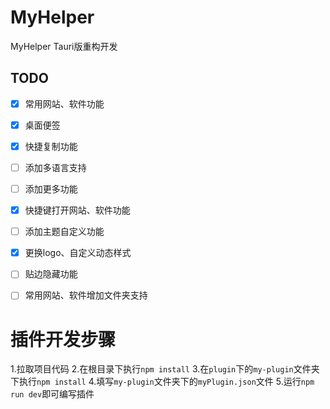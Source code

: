 # MyHelper

MyHelper Tauri版重构开发

## TODO

- [x] 常用网站、软件功能
- [x] 桌面便签
- [x] 快捷复制功能
- [ ] 添加多语言支持
- [ ] 添加更多功能
- [x] 快捷键打开网站、软件功能
- [ ] 添加主题自定义功能
- [x] 更换logo、自定义动态样式
- [ ] 贴边隐藏功能
- [ ] 常用网站、软件增加文件夹支持


# 插件开发步骤
1.拉取项目代码
2.在根目录下执行`npm install`
3.在`plugin`下的`my-plugin`文件夹下执行`npm install`
4.填写`my-plugin`文件夹下的`myPlugin.json`文件
5.运行`npm run dev`即可编写插件